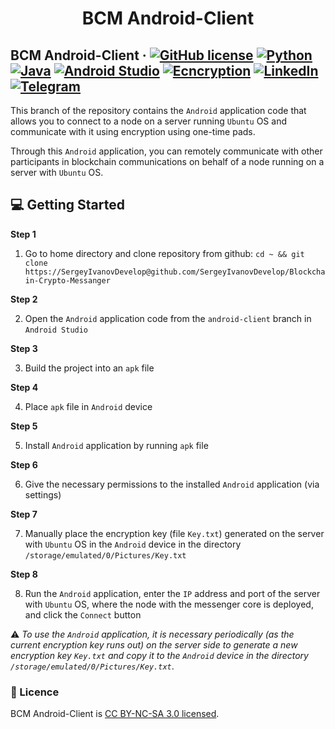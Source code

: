 <h1 align="center">
  BCM Android-Client
</h1>

## BCM Android-Client &middot; [![GitHub license](https://img.shields.io/badge/license-CC%20BY--NC--SA%203.0-blue)](./LICENSE) [![Python](https://img.shields.io/badge/python-3.6-red)](https://www.python.org/) [![Java](https://img.shields.io/badge/Java-SE8-blue)](https://www.java.com/) [![Android Studio](https://img.shields.io/badge/IDE-Android%20Studio-lightgrey)](https://developer.android.com/studio) [![Ecncryption](https://img.shields.io/badge/encryption-one--time%20pad-important)](https://en.wikipedia.org/wiki/One-time_pad#:~:text=In%20cryptography%2C%20the%20one%2Dtime,a%20one%2Dtime%20pad) [![LinkedIn](https://img.shields.io/badge/linkedin-Sergey%20Ivanov-blue)](https://www.linkedin.com/in/sergey-ivanov-33413823a/) [![Telegram](https://img.shields.io/badge/telegram-%40SergeyIvanov__dev-blueviolet)](https://t.me/SergeyIvanov_dev) ##

This branch of the repository contains the `Android` application code that allows you to connect to a node on a server running `Ubuntu` OS and communicate with it using encryption using one-time pads.

Through this `Android` application, you can remotely communicate with other participants in blockchain communications on behalf of a node running on a server with `Ubuntu` OS.

## :computer: Getting Started  ##

**Step 1**

1. Go to home directory and clone repository from github: `cd ~ && git clone https://SergeyIvanovDevelop@github.com/SergeyIvanovDevelop/Blockchain-Crypto-Messanger`

**Step 2**<br>

2. Open the `Android` application code from the `android-client` branch in `Android Studio` 

**Step 3**<br>

3. Build the project into an `apk` file

**Step 4**<br>

4. Place `apk` file in `Android` device

**Step 5**<br>

5. Install `Android` application by running `apk` file

**Step 6**<br>

6. Give the necessary permissions to the installed `Android` application (via settings)

**Step 7**<br>

7. Manually place the encryption key (file `Key.txt`) generated on the server with `Ubuntu` OS in the `Android` device in the directory `/storage/emulated/0/Pictures/Key.txt`

**Step 8**<br>

8. Run the `Android` application, enter the `IP` address and port of the server with `Ubuntu` OS, where the node with the messenger core is deployed, and click the `Connect` button

:warning: _To use the `Android` application, it is necessary periodically (as the current encryption key runs out) on the server side to generate a new encryption key `Key.txt` and copy it to the `Android` device in the directory `/storage/emulated/0/Pictures/Key.txt`_.

### :bookmark_tabs: Licence ###
BCM Android-Client is [CC BY-NC-SA 3.0 licensed](./LICENSE).
